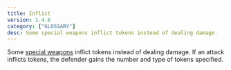 ```yaml
---
title: Inflict
version: 1.4.6
category: ["GLOSSARY"]
desc: Some special weapons inflict tokens instead of dealing damage.
---
```


Some [special weapons](/rules/Special_Weapon) inflict tokens instead of dealing damage. If an attack inflicts tokens, the defender gains the number and type of tokens specified.
